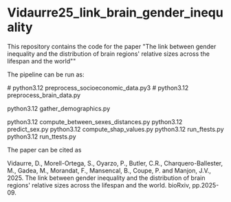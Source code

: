 # Vidaurre25_link_brain_gender_inequality
This repository contains the code for the paper "The link between gender inequality and the distribution of brain regions' relative sizes across the lifespan and the world""

The pipeline can be run as:

\# python3.12 preprocess_socioeconomic_data.py3
\# python3.12 preprocess_brain_data.py

python3.12 gather_demographics.py

python3.12 compute_between_sexes_distances.py
python3.12 predict_sex.py
python3.12 compute_shap_values.py
python3.12 run_ftests.py
python3.12 run_ttests.py

The paper can be cited as 

Vidaurre, D., Morell-Ortega, S., Oyarzo, P., Butler, C.R., Charquero-Ballester, M., Gadea, M., Morandat, F., Mansencal, B., Coupe, P. and Manjon, J.V., 2025. The link between gender inequality and the distribution of brain regions' relative sizes across the lifespan and the world. bioRxiv, pp.2025-09.


